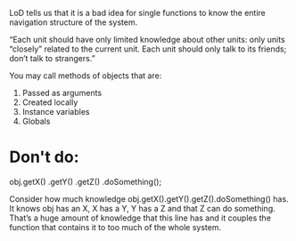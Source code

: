LoD tells us that it is a bad idea for single functions
to know the entire navigation structure of the system.

“Each unit should have only limited knowledge about other units:
only units “closely” related to the current unit.
Each unit should only talk to its friends; don’t talk to strangers.”

You may call methods of objects that are:
1. Passed as arguments
2. Created locally
3. Instance variables
4. Globals

# Don't do:
obj.getX()
      .getY()
        .getZ()
          .doSomething();

Consider how much knowledge obj.getX().getY().getZ().doSomething() has.
It knows obj has an X, X has a Y, Y has a Z and that Z can do something.
That’s a huge amount of knowledge that this line has 
and it couples the function that contains it to too much of the whole system.
